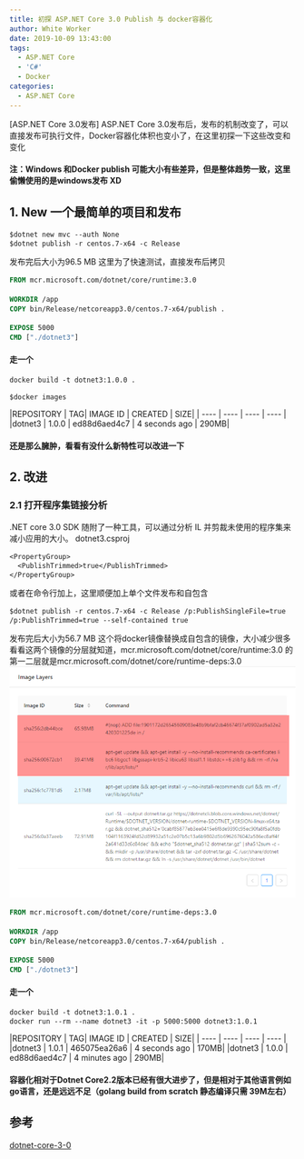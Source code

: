 ```yaml
---
title: 初探 ASP.NET Core 3.0 Publish 与 docker容器化
author: White Worker
date: 2019-10-09 13:43:00
tags:
  - ASP.NET Core 
  - 'C#'
  - Docker
categories:
  - ASP.NET Core
---
```

[ASP.NET Core 3.0发布]
ASP.NET Core 3.0发布后，发布的机制改变了，可以直接发布可执行文件，Docker容器化体积也变小了，在这里初探一下这些改变和变化
#### 注：Windows 和Docker publish 可能大小有些差异，但是整体趋势一致，这里偷懒使用的是windows发布 XD
<!-- more -->

## 1. New 一个最简单的项目和发布 
```shell
$dotnet new mvc --auth None
$dotnet publish -r centos.7-x64 -c Release
```
发布完后大小为96.5 MB
这里为了快速测试，直接发布后拷贝
```Dockerfile
FROM mcr.microsoft.com/dotnet/core/runtime:3.0

WORKDIR /app
COPY bin/Release/netcoreapp3.0/centos.7-x64/publish .

EXPOSE 5000
CMD ["./dotnet3"]
```
#### 走一个
```shell
docker build -t dotnet3:1.0.0 .
```
```shell
$docker images
```
|REPOSITORY | TAG|  IMAGE ID   |         CREATED     |        SIZE|
|  ----  | ----  |  ----  | ----  |
|dotnet3 |     1.0.0  |             ed88d6aed4c7    |    4 seconds ago  |     290MB|
#### 还是那么臃肿，看看有没什么新特性可以改进一下
## 2. 改进
### 2.1 打开程序集链接分析
.NET core 3.0 SDK 随附了一种工具，可以通过分析 IL 并剪裁未使用的程序集来减小应用的大小。
dotnet3.csproj
```csproj
<PropertyGroup>
  <PublishTrimmed>true</PublishTrimmed>
</PropertyGroup>
```
或者在命令行加上，这里顺便加上单个文件发布和自包含
```shell
$dotnet publish -r centos.7-x64 -c Release /p:PublishSingleFile=true /p:PublishTrimmed=true --self-contained true
```
发布完后大小为56.7 MB
这个将docker镜像替换成自包含的镜像，大小减少很多
看看这两个镜像的分层就知道，mcr.microsoft.com/dotnet/core/runtime:3.0 的第一二层就是mcr.microsoft.com/dotnet/core/runtime-deps:3.0
![两者镜像比较图](/images/imagescompare-001.png)
```Dockerfile
FROM mcr.microsoft.com/dotnet/core/runtime-deps:3.0

WORKDIR /app
COPY bin/Release/netcoreapp3.0/centos.7-x64/publish .

EXPOSE 5000
CMD ["./dotnet3"]
```
#### 走一个
```shell
docker build -t dotnet3:1.0.1 .
docker run --rm --name dotnet3 -it -p 5000:5000 dotnet3:1.0.1
```
|REPOSITORY | TAG|  IMAGE ID   |         CREATED     |        SIZE|
|  ----  | ----  |  ----  | ----  |
|dotnet3 |     1.0.1  |             465075ea26a6    |    4 seconds ago  |     170MB|
|dotnet3 |     1.0.0  |             ed88d6aed4c7    |    4 minutes ago  |     290MB|
#### 容器化相对于Dotnet Core2.2版本已经有很大进步了，但是相对于其他语言例如go语言，还是远远不足（golang build from scratch 静态编译只需 39M左右）
## 参考
[dotnet-core-3-0](https://docs.microsoft.com/zh-cn/dotnet/core/whats-new/dotnet-core-3-0) 